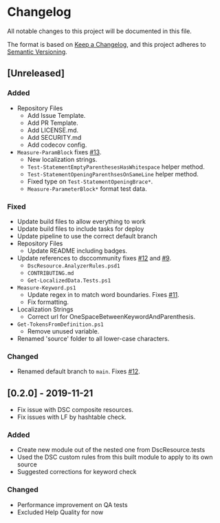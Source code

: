 # Changelog

All notable changes to this project will be documented in this file.

The format is based on [Keep a Changelog](https://keepachangelog.com/en/1.0.0/),
and this project adheres to [Semantic Versioning](https://semver.org/spec/v2.0.0.html).

## [Unreleased]

### Added

- Repository Files
  - Add Issue Template.
  - Add PR Template.
  - Add LICENSE.md.
  - Add SECURITY.md
  - Add codecov config.
- `Measure-ParamBlock` fixes [#13](https://github.com/dsccommunity/DscResource.AnalyzerRules/issues/13).
  - New localization strings.
  - `Test-StatementEmptyParenthesesHasWhitespace` helper method.
  - `Test-StatementOpeningParenthsesOnSameLine` helper method.
  - Fixed type on `Test-StatementOpeningBrace*`.
  - `Measure-ParameterBlock*` format test data.

### Fixed

- Update build files to allow everything to work
- Update build files to include tasks for deploy
- Update pipeline to use the correct default branch
- Repository Files
  - Update README including badges.
- Update references to dsccommunity fixes [#12](https://github.com/dsccommunity/DscResource.AnalyzerRules/issues/12)
and [#9](https://github.com/dsccommunity/DscResource.AnalyzerRules/issues/9).
  - `DscResource.AnalyzerRules.psd1`
  - `CONTRIBUTING.md`
  - `Get-LocalizedData.Tests.ps1`
- `Measure-Keyword.ps1`
  - Update regex in  to match word boundaries. Fixes [#11](https://github.com/dsccommunity/DscResource.AnalyzerRules/issues/11).
  - Fix formatting.
- Localization Strings
  - Correct url for OneSpaceBetweenKeywordAndParenthesis.
- `Get-TokensFromDefinition.ps1`
  - Remove unused variable.
- Renamed 'source' folder to all lower-case characters.

### Changed

- Renamed default branch to `main`. Fixes [#12](https://github.com/dsccommunity/DscResource.AnalyzerRules/issues/22).

## [0.2.0] - 2019-11-21

- Fix issue with DSC composite resources.
- Fix issues with LF by hashtable check.

### Added

- Create new module out of the nested one from DscResource.tests
- Used the DSC custom rules from this built module to apply to its own source
- Suggested corrections for keyword check

### Changed

- Performance improvement on QA tests
- Excluded Help Quality for now
